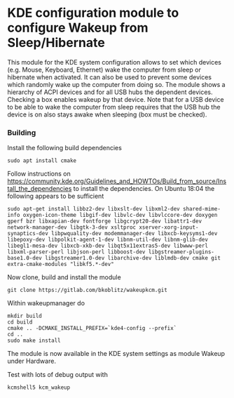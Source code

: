 # KDE configuration module to configure Wakeup from Sleep/Hibernate

This module for the KDE system configuration allows to set which devices (e.g. Mouse, Keyboard, Ethernet) wake the computer from sleep or hibernate when activated. It can also be used to prevent some devices which randomly wake up the computer from doing so.
The module shows a hierarchy of ACPI devices and for all USB hubs the dependent devices. Checking a box enables wakeup by that device. Note that for a USB device to be able to wake the computer from sleep requires that the USB hub the device is on also stays awake when sleeping (box must be checked).

### Building
Install the following build dependencies
```
sudo apt install cmake
```

Follow instructions on
https://community.kde.org/Guidelines_and_HOWTOs/Build_from_source/Install_the_dependencies
to install the dependencies. On Ubuntu 18:04 the following appears to be sufficient
```
sudo apt-get install libbz2-dev libxslt-dev libxml2-dev shared-mime-info oxygen-icon-theme libgif-dev libvlc-dev libvlccore-dev doxygen gperf bzr libxapian-dev fontforge libgcrypt20-dev libattr1-dev network-manager-dev libgtk-3-dev xsltproc xserver-xorg-input-synaptics-dev libpwquality-dev modemmanager-dev libxcb-keysyms1-dev libepoxy-dev libpolkit-agent-1-dev libnm-util-dev libnm-glib-dev libegl1-mesa-dev libxcb-xkb-dev libqt5x11extras5-dev libwww-perl libxml-parser-perl libjson-perl libboost-dev libgstreamer-plugins-base1.0-dev libgstreamer1.0-dev libarchive-dev liblmdb-dev cmake git extra-cmake-modules "libkf5.*-dev"
```

Now clone, build and install the module 

```
git clone https://gitlab.com/bkoblitz/wakeupkcm.git
```

Within wakeupmanager do
```
mkdir build
cd build
cmake .. -DCMAKE_INSTALL_PREFIX=`kde4-config --prefix`
cd ..
sudo make install
```

The module is now available in the KDE system settings as module Wakeup under Hardware.

Test with lots of debug output with
```
kcmshell5 kcm_wakeup
```
